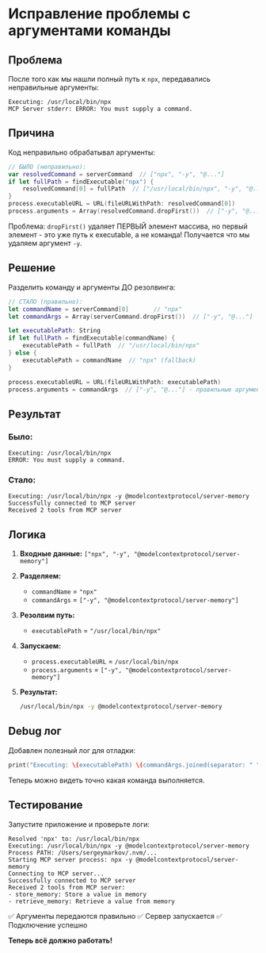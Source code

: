 # Исправление проблемы с аргументами команды

## Проблема

После того как мы нашли полный путь к `npx`, передавались неправильные аргументы:

```
Executing: /usr/local/bin/npx
MCP Server stderr: ERROR: You must supply a command.
```

## Причина

Код неправильно обрабатывал аргументы:

```swift
// БЫЛО (неправильно):
var resolvedCommand = serverCommand  // ["npx", "-y", "@..."]
if let fullPath = findExecutable("npx") {
    resolvedCommand[0] = fullPath  // ["/usr/local/bin/npx", "-y", "@..."]
}
process.executableURL = URL(fileURLWithPath: resolvedCommand[0])
process.arguments = Array(resolvedCommand.dropFirst())  // ["-y", "@..."]
```

Проблема: `dropFirst()` удаляет ПЕРВЫЙ элемент массива, но первый элемент - это уже путь к executable, а не команда! Получается что мы удаляем аргумент `-y`.

## Решение

Разделить команду и аргументы ДО резолвинга:

```swift
// СТАЛО (правильно):
let commandName = serverCommand[0]       // "npx"
let commandArgs = Array(serverCommand.dropFirst())  // ["-y", "@..."]

let executablePath: String
if let fullPath = findExecutable(commandName) {
    executablePath = fullPath  // "/usr/local/bin/npx"
} else {
    executablePath = commandName  // "npx" (fallback)
}

process.executableURL = URL(fileURLWithPath: executablePath)
process.arguments = commandArgs  // ["-y", "@..."] - правильные аргументы!
```

## Результат

### Было:
```
Executing: /usr/local/bin/npx
ERROR: You must supply a command.
```

### Стало:
```
Executing: /usr/local/bin/npx -y @modelcontextprotocol/server-memory
Successfully connected to MCP server
Received 2 tools from MCP server
```

## Логика

1. **Входные данные:** `["npx", "-y", "@modelcontextprotocol/server-memory"]`

2. **Разделяем:**
   - `commandName` = `"npx"`
   - `commandArgs` = `["-y", "@modelcontextprotocol/server-memory"]`

3. **Резолвим путь:**
   - `executablePath` = `"/usr/local/bin/npx"`

4. **Запускаем:**
   - `process.executableURL` = `/usr/local/bin/npx`
   - `process.arguments` = `["-y", "@modelcontextprotocol/server-memory"]`

5. **Результат:**
   ```bash
   /usr/local/bin/npx -y @modelcontextprotocol/server-memory
   ```

## Debug лог

Добавлен полезный лог для отладки:
```swift
print("Executing: \(executablePath) \(commandArgs.joined(separator: " "))")
```

Теперь можно видеть точно какая команда выполняется.

## Тестирование

Запустите приложение и проверьте логи:

```
Resolved 'npx' to: /usr/local/bin/npx
Executing: /usr/local/bin/npx -y @modelcontextprotocol/server-memory
Process PATH: /Users/sergeymarkov/.nvm/...
Starting MCP server process: npx -y @modelcontextprotocol/server-memory
Connecting to MCP server...
Successfully connected to MCP server
Received 2 tools from MCP server:
- store_memory: Store a value in memory
- retrieve_memory: Retrieve a value from memory
```

✅ Аргументы передаются правильно
✅ Сервер запускается
✅ Подключение успешно

**Теперь всё должно работать!**
